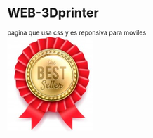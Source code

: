 # WEB-3Dprinter
pagina que usa css y es reponsiva para moviles  
![name-of-you-image](https://github.com/daniloosorio/WEB-3Dprinter/blob/main/img/BRONCE.jpg)

